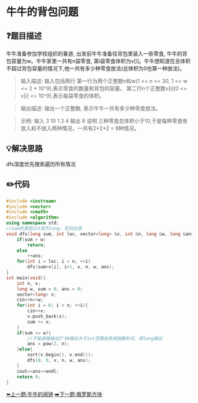# 牛牛的背包问题

## :question:题目描述
牛牛准备参加学校组织的春游, 出发前牛牛准备往背包里装入一些零食, 牛牛的背包容量为w。牛牛家里一共有n袋零食, 第i袋零食体积为v[i]。牛牛想知道在总体积不超过背包容量的情况下,他一共有多少种零食放法(总体积为0也算一种放法)。      

>输入描述:
输入包括两行
第一行为两个正整数n和w(1 <= n <= 30, 1 <= w <= 2 * 10^9),表示零食的数量和背包的容量。
第二行n个正整数v[i](0 <= v[i] <= 10^9),表示每袋零食的体积。

>输出描述:
输出一个正整数, 表示牛牛一共有多少种零食放法。

>示例:
输入
3 10
1 2 4
输出
8
说明
三种零食总体积小于10,于是每种零食有放入和不放入两种情况，一共有2\*2\*2 = 8种情况。

## :bulb:解决思路
dfs深度优先搜索遍历所有情况

## :pencil2:代码
```c++
#include <iostream>
#include <vector>
#include <cmath>
#include <algorithm>
using namespace std;
//sum的类型int改为long，否则出错
void dfs(long sum, int loc, vector<long> &v, int &n, long &w, long &ans){
    if(sum > w)
        return;
    else
        ++ans;
    for(int i = loc; i < n; ++i)
        dfs(sum+v[i], i+1, v, n, w, ans);
}
int main(void){
    int n, x;
    long w, sum = 0, ans = 0;
    vector<long> v;
    cin>>n>>w;
    for(int i = 0; i < n; ++i){
        cin>>x;
        v.push_back(x);
        sum += x;
    }
    if(sum <= w){
        //不能直接输出2^30输出大于int范围会改成指数形式，用long输出
        ans = pow(2, n);
    }else{
        sort(v.begin(), v.end());
        dfs(0, 0, v, n, w, ans);
    }
    cout<<ans<<endl;
    return 0;
}
```
[:arrow_left:上一题:牛牛的闹钟](LatestGetupTime.md)
[:arrow_right:下一题:俄罗斯方块](PlayTetris.md)